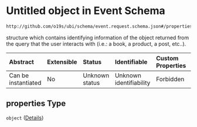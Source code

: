 # Untitled object in Event Schema

```txt
http://github.com/o19s/ubi/schema/event.request.schema.json#/properties/event_attributes/properties/properties
```

structure which contains identifying information of the object returned from the query that the user interacts with (i.e.: a book, a product, a post, etc..).

| Abstract            | Extensible | Status         | Identifiable            | Custom Properties | Additional Properties | Access Restrictions | Defined In                                                                                |
| :------------------ | :--------- | :------------- | :---------------------- | :---------------- | :-------------------- | :------------------ | :---------------------------------------------------------------------------------------- |
| Can be instantiated | No         | Unknown status | Unknown identifiability | Forbidden         | Allowed               | none                | [event.request.schema.json\*](../../out/event.request.schema.json "open original schema") |

## properties Type

`object` ([Details](event-properties-event_attributes-properties-properties.md))
